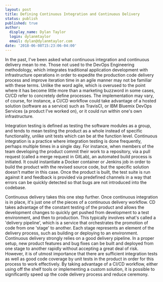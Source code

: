 ```yaml
---
layout: post
title: Defining Continuous Integration and Continuous Delivery
status: publish
published: true
author:
  display_name: Dylan Taylor
  login: dylanmtaylor
  email: dylan@dylanmtaylor.com
date: '2018-06-08T15:23:06-04:00'
---
```


In the past, I've been asked what continuous integration and continuous delivery mean to me. Those not used to the DevOps Engineering methodology, which integrates traditional application development with infrastructure operations in order to expedite the production code delivery process and improve iteration time in an agile manner may not be familiar with these terms. Unlike the word agile, which is overused to the point where it has become little more than a marketing buzzword in some cases, CI/CD refer to concretely define processes. The implementation may vary, of course, for instance, a CI/CD workflow could take advantage of a hosted solution (software as a service) such as TravisCI, or IBM Bluemix DevOps Services (a product I've worked on), or it could run within one's own infrastructure.

Integration testing is defined as testing the software modules as a group, and tends to mean testing the product as a whole instead of specific functionality, unlike unit tests which can be at the function level. Continuous integration is a practice where integration testing is done frequently, perhaps multiple times in a single day. For instance, when members of the team developing the product commit their work to a repository, via a pull request (called a merge request in GitLab), an automated build process is initiated. It could instantiate a Docker container or Jenkins job in order to build the product with the revised source code, but the specific solution doesn't matter in this case. Once the product is built, the test suite is run against it and feedback is provided via predefined channels in a way that errors can be quickly detected so that bugs are not introduced into the codebase.

Continuous delivery takes this one step further. Once continuous integration is in place, it's just one of the pieces of a continuous delivery workflow. CD takes advantage of the constant testing of the product and allows the development changes to quickly get pushed from development to a test environment, and then to production. This typically involves what's called a 'delivery pipeline', which is a service that orchestrates the promotion of code from one 'stage' to another. Each stage represents an element of the delivery process, such as building or deploying to an environment. Continuous delivery strongly relies on a good delivery pipeline. In a proper setup, new product features and bug fixes can be built and deployed from one stage to another rapidly without accepting a great deal of risk. However, it is of utmost importance that there are sufficient integration tests as well as good code coverage by unit tests in the product in order for this process to work effectively. By taking advantage of a CI/CD workflow, either using off the shelf tools or implementing a custom solution, it is possible to significantly speed up the code delivery process and reduce ceremony.